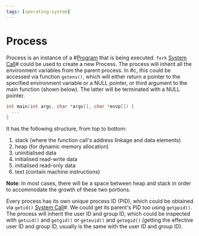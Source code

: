 ```yaml
---
tags: [operating-system]
---
```


# Process

Process is an instance of a #[Program](202210062258.md) that is being executed.
`fork` [System Call](202210062303.md)# could be used to create a new Process.
The process will inherit all the environment variables from the parent process.
In #c, this could be accessed via function `getenv()`, which will either return
a pointer to the specified environment variable or a NULL pointer, or third
argument to the main function (shown below). The latter will be terminated with
a NULL pointer.

```c
int main(int argc, char *argv[], char *envp[]) {
  ...
}
```

It has the following structure, from top to bottom:
1. stack (where the function call's address linkage and data elements)
2. heap (for dynamic memory allocation)
3. uninitialised data
4. initialised read-write data
5. initialised read-only data
6. text (contain machine instructions)

**Note**: In most cases, there will be a space between heap and stack in order
to accommodate the growth of these two portions.

Every process has its own unique process ID (PID), which could be obtained via
`getid()` [System Call](202210062303.md)#. We could get its parent's PID too
using `getppid()`. The process will inherit the user ID and group ID, which
could be inspected with `getuid()` and `getgid()` or `geteuid()` and `getegid()`
(getting the effective user ID and group ID, usually is the same with the user
ID and group ID).
